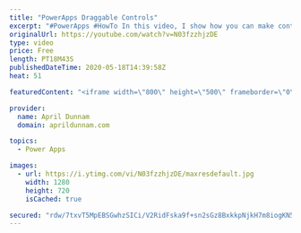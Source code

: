 ```yaml
---
title: "PowerApps Draggable Controls"
excerpt: "#PowerApps #HowTo In this video, I show how you can make controls inside your PowerApps draggable.  This method uses a hidden slider control to make it so you can drag a separate object across the screen.  I show a use case of dragging a \"Task Card\" from a Not Started, In Progress to Complete Buckets."
originalUrl: https://youtube.com/watch?v=N03fzzhjzDE
type: video
price: Free
length: PT18M43S
publishedDateTime: 2020-05-18T14:39:58Z
heat: 51

featuredContent: "<iframe width=\"800\" height=\"500\" frameborder=\"0\" src=\"https://www.youtube.com/embed/N03fzzhjzDE\" allow=\"accelerometer; autoplay; encrypted-media; gyroscope; picture-in-picture\" allowfullscreen></iframe>"

provider:
  name: April Dunnam
  domain: aprildunnam.com

topics:
  - Power Apps

images:
  - url: https://i.ytimg.com/vi/N03fzzhjzDE/maxresdefault.jpg
    width: 1280
    height: 720
    isCached: true

secured: "rdw/7txvT5MpEBSGwhzSICi/V2RidFska9f+sn2sGz8BxkkpNjkH7m8iogKN5Y8/yHo5kVEupMjwqJj3M18YA0Bw420x+3v36zeq4lhgxkEImOVzlbUO5wVaQQkW3snm/3LHNCCVeFwXzkLsx9hp51DV++uCvSZBQmsr6M8/GJbAoLYdJ42OOuVrl8dXhIBQHDoOZ2rG28YLk29rx3IgqcIrhnCkvsegSFXld1A26EBAm9PMCJwYoaBGx+ZtnEBoHhG5i7bEe9vuZWGApf+TjzSVdzrPui54fdwbHvF5Y6NDMcj8SZ8ssODqPKzDOzoH9caBn7vKWnqpNmomv6Z+hSz4PXIM1CdJ3oEDLGjc3mAyUeiVEhYvT+yD+08lTYQQlK41LXdJ4YY6juxWFuz73aY7SondPz9kId9WOLzERjc=;5YvJ7rBIplJl34UXtfki6A=="
---
```


